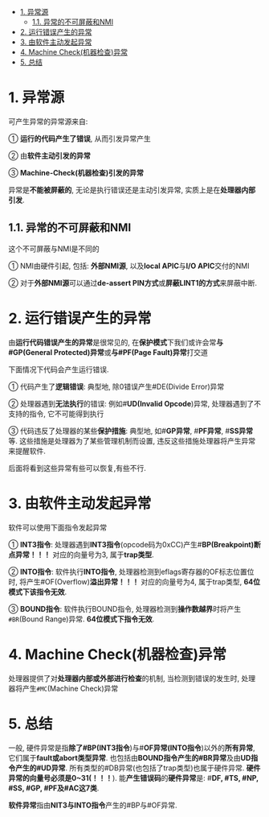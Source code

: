 
<!-- @import "[TOC]" {cmd="toc" depthFrom=1 depthTo=6 orderedList=false} -->

<!-- code_chunk_output -->

- [1. 异常源](#1-异常源)
  - [1.1. 异常的不可屏蔽和NMI](#11-异常的不可屏蔽和nmi)
- [2. 运行错误产生的异常](#2-运行错误产生的异常)
- [3. 由软件主动发起异常](#3-由软件主动发起异常)
- [4. Machine Check(机器检查)异常](#4-machine-check机器检查异常)
- [5. 总结](#5-总结)

<!-- /code_chunk_output -->

# 1. 异常源

可产生异常的异常源来自:

① **运行的代码产生了错误**, 从而引发异常产生

② 由**软件主动引发的异常**

③ **Machine\-Check(机器检查)引发的异常**

异常是**不能被屏蔽的**, 无论是执行错误还是主动引发异常, 实质上是在**处理器内部引发**.

## 1.1. 异常的不可屏蔽和NMI

这个不可屏蔽与NMI是不同的

① NMI由硬件引起, 包括: **外部NMI源**, 以及**local APIC**与**I/O APIC**交付的NMI

② 对于**外部NMI源**可以通过**de\-assert PIN方式**或**屏蔽LINT1的方式**来屏蔽中断.

# 2. 运行错误产生的异常

由**运行代码错误产生的异常**是很常见的, 在**保护模式**下我们或许会常**与\#GP(General Protected)异常**或**与\#PF(Page Fault)异常**打交道

下面情况下代码会产生运行错误.

① 代码产生了**逻辑错误**: 典型地, 除0错误产生\#DE(Divide Error)异常

② 处理器遇到**无法执行**的错误: 例如\#**UD(Invalid Opcode**)异常, 处理器遇到了不支持的指令, 它不可能得到执行

③ 代码违反了处理器的某些**保护措施**: 典型地, 如\#**GP异常**, \#**PF异常**, \#**SS异常**等. 这些措施是处理器为了某些管理机制而设置, 违反这些措施处理器将产生异常来提醒软件.

后面将看到这些异常有些可以恢复,有些不行.

# 3. 由软件主动发起异常

软件可以使用下面指令发起异常

① **INT3指令**: 处理器遇到**INT3指令**(opcode码为0xCC)产生\#**BP(Breakpoint)断点异常！！！** 对应的向量号为3, 属于**trap类型**.

② **INTO指令**: 软件执行**INTO指令**, 处理器检测到eflags寄存器的OF标志位置位时, 将产生\#OF(Overflow)**溢出异常！！！** 对应的向量号为4, 属于trap类型, **64位模式下该指令无效**.

③ **BOUND指令**: 软件执行BOUND指令, 处理器检测到**操作数越界**时将产生`#BR`(Bound Range)异常. **64位模式下指令无效**.

# 4. Machine Check(机器检查)异常

处理器提供了对**处理器内部或外部进行检查**的机制, 当检测到错误的发生时, 处理器将产生`#MC`(Machine Check)异常

# 5. 总结

一般, 硬件异常是指**除了\#BP(INT3指令**)与\#**OF异常(INTO指令**)以外的**所有异常**, 它们属于**fault或abort类型异常**. 也包括由**BOUND指令产生的\#BR异常**及由**UD指令产生的\#UD异常**. 所有类型的\#DB异常(也包括了trap类型)也属于硬件异常. **硬件异常的向量号必须是0\~31(！！！**). 能**产生错误码**的**硬件异常**是: \#**DF, \#TS, \#NP, \#SS, \#GP, \#PF及\#AC这7类**.

**软件异常**指由**NIT3与INTO指令**产生的\#BP与\#OF异常.